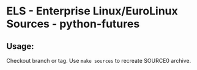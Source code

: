 # ELS - Enterprise Linux/EuroLinux Sources - python-futures
 
## Usage:
  Checkout branch or tag. Use `make sources` to recreate  SOURCE0 archive.
